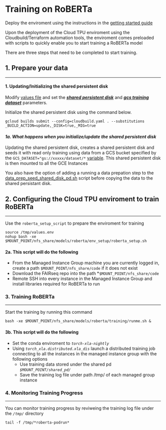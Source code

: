 # Training on RoBERTa

Deploy the enviroment using the instructions in the [getting started guide](/Readme.md/#getting-started)

Upon the deployment of the Cloud TPU enviroment using the Cloudbuild/Terraform automation tools, the enviroment comes preloaded with scripts to quickly enable you to start training a RoBERTa model

There are three steps that need to be completed to start training. 

## 1. Prepare your data
---

#### 1. Updating/Initializing the shared persistent disk

Modify [values file](values.env) and set the [*__shared persistent disk__*](/values.env#L43) and [*__gcs training dataset__*](/values.env#L12) parameters. 

Initialize the shared persistent disk using the command below.

```
gcloud builds submit --config=cloudbuild.yaml . --substitutions _BUILD_ACTION=update,_DISK=true,_MIG=true
```

#### *1a. What happens when you initialize/update the shared persistent disk* 

Updating the shared persistent  disk, creates a shared persistent disk and seeds it with read only training using data from a GCS bucket specified by the `GCS_DATASET="gs://xxxxx/dataset/*` [variable](values.env#L18). This shared persistent disk is then mounted to all the GCE Instances

You also have the option of adding a running a data prepation step to the [data_prep_seed_shared_disk_pd.sh](models/roberta/env_setup/data_prep_seed_shared_disk_pd.sh#L36) script before copying the data to the shared persistant disk.


## 2. Configuring the Cloud TPU enviroment to train RoBERTa 
---

Use the `roberta_setup_script` to prepare the enviroment for training 

```
source /tmp/values.env
nohup bash -xe $MOUNT_POINT/nfs_share/models/roberta/env_setup/roberta_setup.sh
```

#### 2a. This script will do the following
- From the Managed Instance Group machine you are currently logged in, create a path `$MOUNT_POINT/nfs_share/code` if it does not exist 
- Download the FAIRseq repo into the path *`$MOUNT_POINT/nfs_share/code`
- Remote SSH into every instance in the Managed Instance Group and install libraries required for RoBERTa to run  

### 3. Training  RoBERTa 
---

Start the training by running this command 

```
bash -xe $MOUNT_POINT/nfs_share/models/roberta/training/runme.sh &
```

#### 3b. This script will do the following
- Set the conda enviroment to *`torch-xla-nightly`*
- Using *`torch_xla.distributed.xla_dis`* launch a distributed training job connecting to all the instances in the managed instance group with the following options
    - Use training data stored under the shared pd *`$MOUNT_POINT/shared_pd/`*
    - Save the training log file under path /tmp/ of each managed group instance 


### 4. Monitoring Training Progress 
---

You can monitor training progress by reviweing the training log file under the *`/tmp/`* directory 

```
tail -f /tmp/*roberta-podrun*
````

